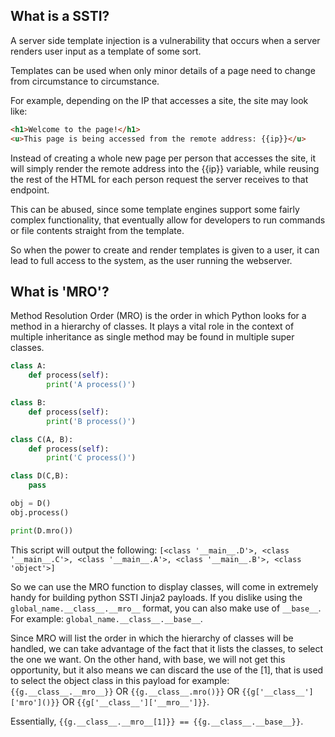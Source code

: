 ## What is a SSTI?

A server side template injection is a vulnerability that occurs when a server renders user input as a template of some sort.  

Templates can be used when only minor details of a page need to change from circumstance to circumstance.  

For example, depending on the IP that accesses a site, the site may look like:

```html
<h1>Welcome to the page!</h1>
<u>This page is being accessed from the remote address: {{ip}}</u>
```

Instead of creating a whole new page per person that accesses the site, it will simply render the remote address into the {{ip}} variable, while reusing the rest of the HTML for each person request the server receives to that endpoint.

This can be abused, since some template engines support some fairly complex functionality, that eventually allow for developers to run commands or file contents straight from the template.

So when the power to create and render templates is given to a user, it can lead to full access to the system, as the user running the webserver.

## What is 'MRO'?

Method Resolution Order (MRO) is the order in which Python looks for a method in a hierarchy of classes. It plays a vital role in the context of multiple inheritance as single method may be found in multiple super classes.

```python
class A:
    def process(self):
        print('A process()')

class B:
    def process(self):
        print('B process()')

class C(A, B):
    def process(self):
        print('C process()')

class D(C,B):
    pass

obj = D()
obj.process()

print(D.mro())
```

This script will output the following: `[<class '__main__.D'>, <class '__main__.C'>, <class '__main__.A'>, <class '__main__.B'>, <class 'object'>]`

So we can use the MRO function to display classes, will come in extremely handy for building python SSTI Jinja2 payloads. If you dislike using the `global_name.__class__.__mro__` format, you can also make use of `__base__`. For example: `global_name.__class__.__base__`.

Since MRO will list the order in which the hierarchy of classes will be handled, we can take advantage of the fact that it lists the classes, to select the one we want. On the other hand, with base, we will not get this opportunity, but it also means we can discard the use of the [1], that is used to select the object class in this payload for example: `{{g.__class__.__mro__}}` OR `{{g.__class__.mro()}}` OR `{{g['__class__']['mro']()}}` OR `{{g['__class__']['__mro__']}}`.

Essentially, `{{g.__class__.__mro__[1]}} == {{g.__class__.__base__}}`.